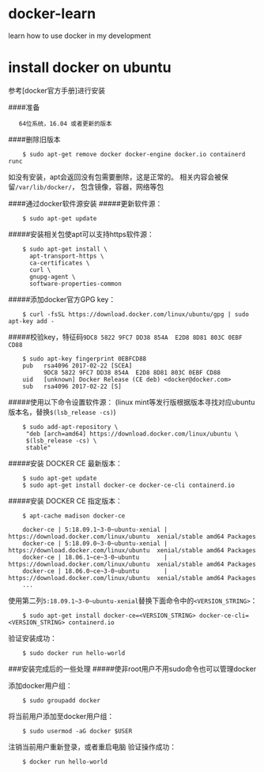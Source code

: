 # docker-learn
learn how to use docker in my development

# install docker on ubuntu
参考[docker官方手册]进行安装<br>

####准备

       64位系统，16.04 或者更新的版本
       
####删除旧版本

        $ sudo apt-get remove docker docker-engine docker.io containerd runc
        
如没有安装，apt会返回没有包需要删除，这是正常的。
相关内容会被保留`/var/lib/docker/`， 包含镜像，容器，网络等包

####通过docker软件源安装
#####更新软件源：

        $ sudo apt-get update
        
#####安装相关包使apt可以支持https软件源：

        $ sudo apt-get install \
          apt-transport-https \
          ca-certificates \
          curl \
          gnupg-agent \
          software-properties-common
          
#####添加docker官方GPG key：

        $ curl -fsSL https://download.docker.com/linux/ubuntu/gpg | sudo apt-key add -
        
#####校验key，特征码`9DC8 5822 9FC7 DD38 854A  E2D8 8D81 803C 0EBF CD88`

        $ sudo apt-key fingerprint 0EBFCD88  
        pub   rsa4096 2017-02-22 [SCEA]
              9DC8 5822 9FC7 DD38 854A  E2D8 8D81 803C 0EBF CD88
        uid   [unknown] Docker Release (CE deb) <docker@docker.com>
        sub   rsa4096 2017-02-22 [S]
        
#####使用以下命令设置软件源：
    (linux mint等发行版根据版本寻找对应ubuntu版本名，替换`$(lsb_release -cs)`)
        
        $ sudo add-apt-repository \
         "deb [arch=amd64] https://download.docker.com/linux/ubuntu \
         $(lsb_release -cs) \
         stable"
         
#####安装 DOCKER CE 最新版本：
        
        $ sudo apt-get update
        $ sudo apt-get install docker-ce docker-ce-cli containerd.io
        
#####安装 DOCKER CE 指定版本：
        
        $ apt-cache madison docker-ce
      
        docker-ce | 5:18.09.1~3-0~ubuntu-xenial | https://download.docker.com/linux/ubuntu  xenial/stable amd64 Packages
        docker-ce | 5:18.09.0~3-0~ubuntu-xenial | https://download.docker.com/linux/ubuntu  xenial/stable amd64 Packages
        docker-ce | 18.06.1~ce~3-0~ubuntu       | https://download.docker.com/linux/ubuntu  xenial/stable amd64 Packages
        docker-ce | 18.06.0~ce~3-0~ubuntu       | https://download.docker.com/linux/ubuntu  xenial/stable amd64 Packages
        ...

   使用第二列`5:18.09.1~3-0~ubuntu-xenial`替换下面命令中的`<VERSION_STRING>`：

        $ sudo apt-get install docker-ce=<VERSION_STRING> docker-ce-cli=<VERSION_STRING> containerd.io

验证安装成功：

        $ sudo docker run hello-world

###安装完成后的一些处理
#####使非root用户不用sudo命令也可以管理docker

   添加docker用户组：   
        
        $ sudo groupadd docker
        
   将当前用户添加至docker用户组：   
        
        $ sudo usermod -aG docker $USER
        
   注销当前用户重新登录，或者重启电脑
   验证操作成功：        
   
        $ docker run hello-world



[docker手册]: https://docs.docker.com/install/linux/docker-ce/ubuntu/